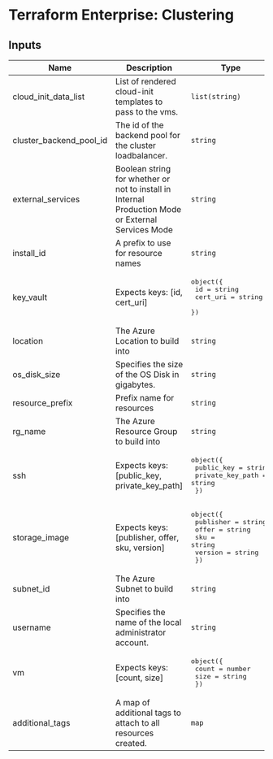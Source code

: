 # Terraform Enterprise: Clustering

## Inputs

| Name | Description | Type | Default | Required |
|------|-------------|------|---------|:-----:|
| cloud\_init\_data\_list | List of rendered cloud-init templates to pass to the vms. | `list(string)` | n/a | yes |
| cluster\_backend\_pool\_id | The id of the backend pool for the cluster loadbalancer. | `string` | n/a | yes |
| external\_services | Boolean string for whether or not to install in Internal Production Mode or External Services Mode | `string` | n/a | yes |
| install\_id | A prefix to use for resource names | `string` | n/a | yes |
| key\_vault | Expects keys: [id, cert\_uri] | <pre>object({<br>    id       = string<br>    cert_uri = string<br>  })</pre> | n/a | yes |
| location | The Azure Location to build into | `string` | n/a | yes |
| os\_disk\_size | Specifies the size of the OS Disk in gigabytes. | `string` | n/a | yes |
| resource\_prefix | Prefix name for resources | `string` | n/a | yes |
| rg\_name | The Azure Resource Group to build into | `string` | n/a | yes |
| ssh | Expects keys: [public\_key, private\_key\_path] | <pre>object({<br>    public_key       = string<br>    private_key_path = string<br>  })</pre> | n/a | yes |
| storage\_image | Expects keys: [publisher, offer, sku, version] | <pre>object({<br>    publisher = string<br>    offer     = string<br>    sku       = string<br>    version   = string<br>  })</pre> | n/a | yes |
| subnet\_id | The Azure Subnet to build into | `string` | n/a | yes |
| username | Specifies the name of the local administrator account. | `string` | n/a | yes |
| vm | Expects keys: [count, size] | <pre>object({<br>    count = number<br>    size  = string<br>  })</pre> | n/a | yes |
| additional\_tags | A map of additional tags to attach to all resources created. | `map` | `{}` | no |

